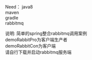 Need：
java8 <br>
maven <br>
gradle <br>
rabbitmq <br>

说明:
简单的spring整合rabbitmq调用案例  <br>
demoRabbitPro为客户端生产者 <br>
demoRabbitCon为客户端 <br>
请自行下载并启动rabbitmq服务端 <br>